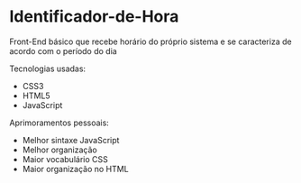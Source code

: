 # Identificador-de-Hora
Front-End básico que recebe horário do próprio sistema e se caracteriza de acordo com o período do dia

Tecnologias usadas:

- CSS3
- HTML5
- JavaScript

Aprimoramentos pessoais:

- Melhor sintaxe JavaScript
- Melhor organização
- Maior vocabulário CSS
- Maior organização no HTML
